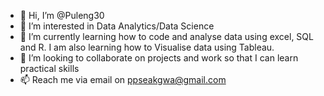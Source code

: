 - 👋 Hi, I’m @Puleng30
- 👀 I’m interested in Data Analytics/Data Science
- 🌱 I’m currently learning how to code and analyse data using excel, SQL and R. I am also learning how to Visualise data using Tableau. 
- 💞️ I’m looking to collaborate on projects and work so that I can learn practical skills
- 📫 Reach me via email on ppseakgwa@gmail.com

<!---
Puleng30/Puleng30 is a ✨ special ✨ repository because its `README.md` (this file) appears on your GitHub profile.
You can click the Preview link to take a look at your changes.
--->
